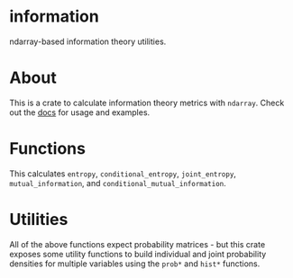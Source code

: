 # information
ndarray-based information theory utilities.

# About
This is a crate to calculate information theory metrics with `ndarray`.
Check out the [docs](https://docs.rs/information) for usage and examples.

# Functions
This calculates `entropy`, `conditional_entropy`, `joint_entropy`, `mutual_information`, and `conditional_mutual_information`.

# Utilities
All of the above functions expect probability matrices - but this crate exposes some utility functions to build individual
and joint probability densities for multiple variables using the `prob*` and `hist*` functions.
